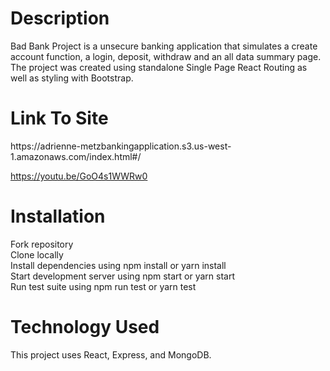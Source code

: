 <h1>Description </h1>
Bad Bank Project is a unsecure banking application that simulates a create account function, a login, deposit, withdraw and an all data summary page. The project was created using standalone Single Page React Routing as well as styling with Bootstrap.


<h1>Link To Site</h1>
https://adrienne-metzbankingapplication.s3.us-west-1.amazonaws.com/index.html#/



https://youtu.be/GoO4s1WWRw0

<h1> Installation</h1>
Fork repository <br>
Clone locally  <br>
Install dependencies using npm install or yarn install  <br>
Start development server using npm start or yarn start <br>
Run test suite using npm run test or yarn test <br>



<h1>Technology Used</h1>
This project uses React, Express, and MongoDB.

